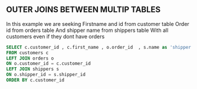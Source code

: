 ## OUTER JOINS BETWEEN MULTIP TABLES

In this example we are seeking 
Firstname and id from customer table
Order id from orders table
And shipper name from shippers table
With all customers even if they dont have orders


```sql
SELECT c.customer_id , c.first_name , o.order_id  , s.name as 'shipper'
FROM customers c
LEFT JOIN orders o
ON o.customer_id = c.customer_id
LEFT JOIN shippers s
ON o.shipper_id = s.shipper_id
ORDER BY c.customer_id
```
